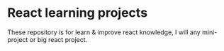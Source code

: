 # React learning projects
These repository is for learn & improve react knowledge, I will any mini-project or big react project.
